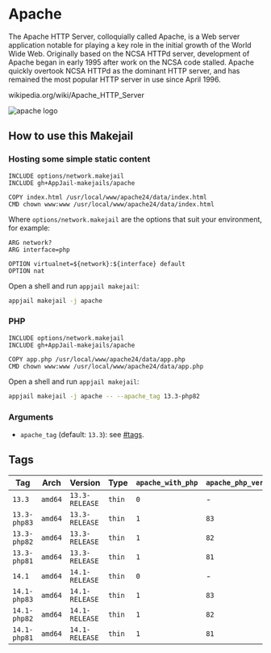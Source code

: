 # Apache

The Apache HTTP Server, colloquially called Apache, is a Web server application notable for playing a key role in the initial growth of the World Wide Web. Originally based on the NCSA HTTPd server, development of Apache began in early 1995 after work on the NCSA code stalled. Apache quickly overtook NCSA HTTPd as the dominant HTTP server, and has remained the most popular HTTP server in use since April 1996.

wikipedia.org/wiki/Apache\_HTTP\_Server

![apache logo](https://imgur.com/hOJRhwb.png)

## How to use this Makejail

### Hosting some simple static content

```
INCLUDE options/network.makejail
INCLUDE gh+AppJail-makejails/apache

COPY index.html /usr/local/www/apache24/data/index.html
CMD chown www:www /usr/local/www/apache24/data/index.html
```

Where `options/network.makejail` are the options that suit your environment, for example:

```
ARG network?
ARG interface=php

OPTION virtualnet=${network}:${interface} default
OPTION nat
```

Open a shell and run `appjail makejail`:

```sh
appjail makejail -j apache
```

### PHP

```
INCLUDE options/network.makejail
INCLUDE gh+AppJail-makejails/apache

COPY app.php /usr/local/www/apache24/data/app.php
CMD chown www:www /usr/local/www/apache24/data/app.php
```

Open a shell and run `appjail makejail`:

```sh
appjail makejail -j apache -- --apache_tag 13.3-php82
```

### Arguments

* `apache_tag` (default: `13.3`): see [#tags](#tags).

## Tags

| Tag          | Arch    | Version        | Type   | `apache_with_php` | `apache_php_version` |
| ------------ | ------- | -------------- | ------ | ----------------- | -------------------- |
| `13.3`       | `amd64` | `13.3-RELEASE` | `thin` |        `0`        |          -           |
| `13.3-php83` | `amd64` | `13.3-RELEASE` | `thin` |        `1`        |         `83`         |
| `13.3-php82` | `amd64` | `13.3-RELEASE` | `thin` |        `1`        |         `82`         |
| `13.3-php81` | `amd64` | `13.3-RELEASE` | `thin` |        `1`        |         `81`         |
| `14.1`       | `amd64` | `14.1-RELEASE` | `thin` |        `0`        |          -           |
| `14.1-php83` | `amd64` | `14.1-RELEASE` | `thin` |        `1`        |         `83`         |
| `14.1-php82` | `amd64` | `14.1-RELEASE` | `thin` |        `1`        |         `82`         |
| `14.1-php81` | `amd64` | `14.1-RELEASE` | `thin` |        `1`        |         `81`         |
